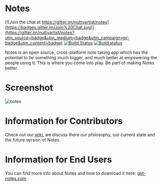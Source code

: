 # Notes

[![Join the chat at https://gitter.im/nuttyartist/notes](https://badges.gitter.im/Join%20Chat.svg)](https://gitter.im/nuttyartist/notes?utm_source=badge&utm_medium=badge&utm_campaign=pr-badge&utm_content=badge)
[![Build Status](https://travis-ci.org/nuttyartist/notes.svg?branch=dev)](https://travis-ci.org/nuttyartist/notes)
[![Build status](https://ci.appveyor.com/api/projects/status/rgque4o6x2y0i92i?svg=true)](https://ci.appveyor.com/project/nuttyartist/notes)

Notes is an open source, cross-platform note taking app which has the potential to be something much bigger, and much better at empowering the people using it.
This is where you come into play. Be part of making Notes better.

# Screenshot
![notes](https://cloud.githubusercontent.com/assets/16375940/14313739/ea9fc8fa-fbfb-11e5-95bb-fb10c59770a8.png)

# Information for Contributors

Check out our [wiki](https://github.com/nuttyartist/notes/wiki), we discuss there our philosophy, our current state and the future version of Notes.

# Information for End Users

You can find more info about Notes and how to download it here: <a href="http://get-notes.com" target="_blank">get-notes.com</a>
